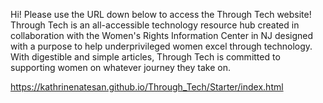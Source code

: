 Hi! Please use the URL down below to access the Through Tech website! Through Tech is an all-accessible technology resource hub created in collaboration with the Women's Rights Information Center in NJ designed with a purpose to help underprivileged women excel through technology. With digestible and simple articles, Through Tech is committed to supporting women on whatever journey they take on.

https://kathrinenatesan.github.io/Through_Tech/Starter/index.html 
